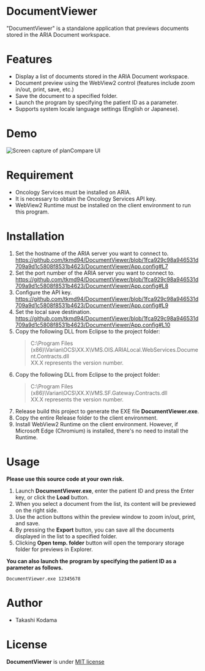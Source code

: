 # DocumentViewer
 
"DocumentViewer" is a standalone application that previews documents stored in the ARIA Document workspace.

# Features

* Display a list of documents stored in the ARIA Document workspace.
* Document preview using the WebView2 control (features include zoom in/out, print, save, etc.)
* Save the document to a specified folder.
* Launch the program by specifying the patient ID as a parameter.
* Supports system locale language settings (English or Japanese).
  

# Demo

![Screen capture of planCompare UI](https://github.com/tkmd94/DocumentViewer/blob/master/demo.gif)

# Requirement

* Oncology Services must be installed on ARIA.
* It is necessary to obtain the Oncology Services API key.
* WebView2 Runtime must be installed on the client environment to run this program.

# Installation
1. Set the hostname of the ARIA server you want to connect to. 
   https://github.com/tkmd94/DocumentViewer/blob/1fca929c98a946531d709a9d1c5808f8531b4623/DocumentViewer/App.config#L7
2. Set the port number of the ARIA server you want to connect to.
   https://github.com/tkmd94/DocumentViewer/blob/1fca929c98a946531d709a9d1c5808f8531b4623/DocumentViewer/App.config#L8
4. Configure the API key. 
   https://github.com/tkmd94/DocumentViewer/blob/1fca929c98a946531d709a9d1c5808f8531b4623/DocumentViewer/App.config#L9
5. Set the local save destination. 
   https://github.com/tkmd94/DocumentViewer/blob/1fca929c98a946531d709a9d1c5808f8531b4623/DocumentViewer/App.config#L10
6. Copy the following DLL from Eclipse to the project folder:
   >C:\Program Files (x86)\Varian\OCS\XX.X\VMS.OIS.ARIALocal.WebServices.Document.Contracts.dll  
   >XX.X represents the version number.
7. Copy the following DLL from Eclipse to the project folder:
   >C:\Program Files (x86)\Varian\OCS\XX.X\VMS.SF.Gateway.Contracts.dll  
   >XX.X represents the version number.
8. Release build this project to generate the EXE file **DocumentViewer.exe**.
9. Copy the entire Release folder to the client environment.
10. Install WebView2 Runtime on the client environment. However, if Microsoft Edge (Chromium) is installed, there's no need to install the Runtime.
    
# Usage

**Please use this source code at your own risk.**

1. Launch **DocumentViewer.exe**, enter the patient ID and press the Enter key, or click the **Load** button.
2. When you select a document from the list, its content will be previewed on the right side.
3. Use the action buttons within the preview window to zoom in/out, print, and save.
4. By pressing the **Export** button, you can save all the documents displayed in the list to a specified folder.
5. Clicking **Open temp. folder** button will open the temporary storage folder for previews in Explorer.

**You can also launch the program by specifying the patient ID as a parameter as follows.**
  ```
  DocumentViewer.exe 12345678
  ```
 
# Author
 
* Takashi Kodama
 
# License
 
**DocumentViewer** is under [MIT license](https://en.wikipedia.org/wiki/MIT_License) 
